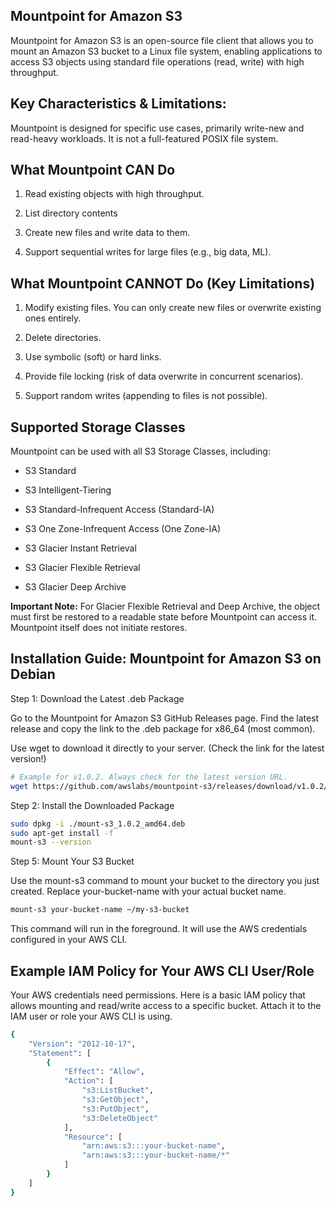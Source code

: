 ## Mountpoint for Amazon S3
Mountpoint for Amazon S3 is an open-source file client that allows you to mount an Amazon S3 bucket to a Linux file system, enabling applications to access S3 objects using standard file operations (read, write) with high throughput.

## Key Characteristics & Limitations:
Mountpoint is designed for specific use cases, primarily write-new and read-heavy workloads. It is not a full-featured POSIX file system.

## What Mountpoint CAN Do	
1. Read existing objects with high throughput.	

2. List directory contents

3. Create new files and write data to them.	

4. Support sequential writes for large files (e.g., big data, ML).	

## What Mountpoint CANNOT Do (Key Limitations)

1. Modify existing files. You can only create new files or overwrite existing ones entirely.

2. Delete directories.

3. Use symbolic (soft) or hard links.

4. Provide file locking (risk of data overwrite in concurrent scenarios).

5. Support random writes (appending to files is not possible).

## Supported Storage Classes
Mountpoint can be used with all S3 Storage Classes, including:

- S3 Standard

- S3 Intelligent-Tiering

- S3 Standard-Infrequent Access (Standard-IA)

- S3 One Zone-Infrequent Access (One Zone-IA)

- S3 Glacier Instant Retrieval

- S3 Glacier Flexible Retrieval

- S3 Glacier Deep Archive

**Important Note:** For Glacier Flexible Retrieval and Deep Archive, the object must first be restored to a readable state before Mountpoint can access it. Mountpoint itself does not initiate restores.


## Installation Guide: Mountpoint for Amazon S3 on Debian

Step 1: Download the Latest .deb Package

Go to the Mountpoint for Amazon S3 GitHub Releases page. Find the latest release and copy the link to the .deb package for x86_64 (most common).

Use wget to download it directly to your server. (Check the link for the latest version!)

```bash
# Example for v1.0.2. Always check for the latest version URL.
wget https://github.com/awslabs/mountpoint-s3/releases/download/v1.0.2/mount-s3_1.0.2_amd64.deb
```


Step 2: Install the Downloaded Package
```bash
sudo dpkg -i ./mount-s3_1.0.2_amd64.deb
sudo apt-get install -f
mount-s3 --version
```

Step 5: Mount Your S3 Bucket

Use the mount-s3 command to mount your bucket to the directory you just created. Replace your-bucket-name with your actual bucket name.

```bash
mount-s3 your-bucket-name ~/my-s3-bucket
```


This command will run in the foreground. It will use the AWS credentials configured in your AWS CLI.


## Example IAM Policy for Your AWS CLI User/Role
Your AWS credentials need permissions. Here is a basic IAM policy that allows mounting and read/write access to a specific bucket. Attach it to the IAM user or role your AWS CLI is using.

```bash
{
    "Version": "2012-10-17",
    "Statement": [
        {
            "Effect": "Allow",
            "Action": [
                "s3:ListBucket",
                "s3:GetObject",
                "s3:PutObject",
                "s3:DeleteObject"
            ],
            "Resource": [
                "arn:aws:s3:::your-bucket-name",
                "arn:aws:s3:::your-bucket-name/*"
            ]
        }
    ]
}

```